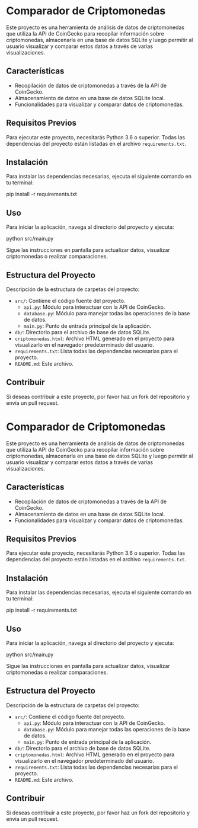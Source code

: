 # Comparador de Criptomonedas

Este proyecto es una herramienta de análisis de datos de criptomonedas que utiliza la API de CoinGecko para recopilar información sobre criptomonedas, almacenarla en una base de datos SQLite y luego permitir al usuario visualizar y comparar estos datos a través de varias visualizaciones.

## Características

- Recopilación de datos de criptomonedas a través de la API de CoinGecko.
- Almacenamiento de datos en una base de datos SQLite local.
- Funcionalidades para visualizar y comparar datos de criptomonedas.

## Requisitos Previos

Para ejecutar este proyecto, necesitarás Python 3.6 o superior. Todas las dependencias del proyecto están listadas en el archivo `requirements.txt`.

## Instalación

Para instalar las dependencias necesarias, ejecuta el siguiente comando en tu terminal:

pip install -r requirements.txt

## Uso

Para iniciar la aplicación, navega al directorio del proyecto y ejecuta:

python src/main.py

Sigue las instrucciones en pantalla para actualizar datos, visualizar criptomonedas o realizar comparaciones.

## Estructura del Proyecto

Descripción de la estructura de carpetas del proyecto:

- `src/`: Contiene el código fuente del proyecto.
  - `api.py`: Módulo para interactuar con la API de CoinGecko.
  - `database.py`: Módulo para manejar todas las operaciones de la base de datos.
  - `main.py`: Punto de entrada principal de la aplicación.
- `db/`: Directorio para el archivo de base de datos SQLite.
- `criptomonedas.html`: Archivo HTML generado en el proyecto para visualizarlo en el navegador predeterminado del usuario.
- `requirements.txt`: Lista todas las dependencias necesarias para el proyecto.
- `README.md`: Este archivo.

## Contribuir

Si deseas contribuir a este proyecto, por favor haz un fork del repositorio y envía un pull request.

# Comparador de Criptomonedas

Este proyecto es una herramienta de análisis de datos de criptomonedas que utiliza la API de CoinGecko para recopilar información sobre criptomonedas, almacenarla en una base de datos SQLite y luego permitir al usuario visualizar y comparar estos datos a través de varias visualizaciones.

## Características

- Recopilación de datos de criptomonedas a través de la API de CoinGecko.
- Almacenamiento de datos en una base de datos SQLite local.
- Funcionalidades para visualizar y comparar datos de criptomonedas.

## Requisitos Previos

Para ejecutar este proyecto, necesitarás Python 3.6 o superior. Todas las dependencias del proyecto están listadas en el archivo `requirements.txt`.

## Instalación

Para instalar las dependencias necesarias, ejecuta el siguiente comando en tu terminal:

pip install -r requirements.txt

## Uso

Para iniciar la aplicación, navega al directorio del proyecto y ejecuta:

python src/main.py

Sigue las instrucciones en pantalla para actualizar datos, visualizar criptomonedas o realizar comparaciones.

## Estructura del Proyecto

Descripción de la estructura de carpetas del proyecto:

- `src/`: Contiene el código fuente del proyecto.
  - `api.py`: Módulo para interactuar con la API de CoinGecko.
  - `database.py`: Módulo para manejar todas las operaciones de la base de datos.
  - `main.py`: Punto de entrada principal de la aplicación.
- `db/`: Directorio para el archivo de base de datos SQLite.
- `criptomonedas.html`: Archivo HTML generado en el proyecto para visualizarlo en el navegador predeterminado del usuario.
- `requirements.txt`: Lista todas las dependencias necesarias para el proyecto.
- `README.md`: Este archivo.

## Contribuir

Si deseas contribuir a este proyecto, por favor haz un fork del repositorio y envía un pull request.

